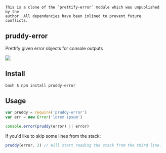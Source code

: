 ```
This is a clone of the `prettify-error` module which was unpublished by the
author. All dependencies have been inlined to prevent future conflicts.
```

## pruddy-error

Prettify given error objects for console outputs

![](https://i.cloudup.com/Vt6PAM3yDA.png)

## Install

``bash
$ npm install pruddy-error
``

## Usage

```js
var pruddy = require('pruddy-error')
var err = new Error('lorem ipsum')

console.error(pruddy(error) || error)
```

If you'd like to skip some lines from the stack:

```js
pruddy(error, 2) // Will start reading the stack from the third line.
```
